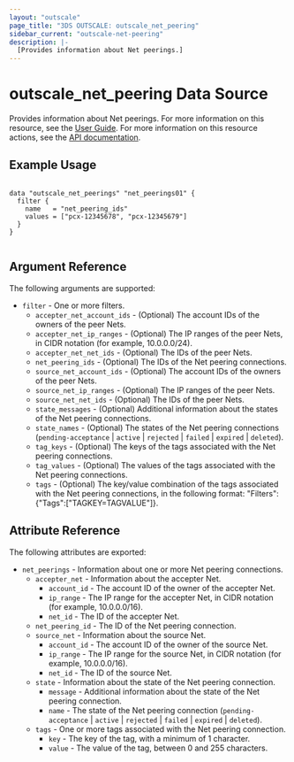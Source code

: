 ```yaml
---
layout: "outscale"
page_title: "3DS OUTSCALE: outscale_net_peering"
sidebar_current: "outscale-net-peering"
description: |-
  [Provides information about Net peerings.]
---
```


# outscale_net_peering Data Source

Provides information about Net peerings.
For more information on this resource, see the [User Guide](https://wiki.outscale.net/display/EN/About+VPC+Peering+Connections).
For more information on this resource actions, see the [API documentation](https://docs.outscale.com/api#3ds-outscale-api-netpeering).

## Example Usage

```hcl

data "outscale_net_peerings" "net_peerings01" {
  filter {
    name   = "net_peering_ids"
    values = ["pcx-12345678", "pcx-12345679"]
  }    
}


```

## Argument Reference

The following arguments are supported:

* `filter` - One or more filters.
  * `accepter_net_account_ids` - (Optional) The account IDs of the owners of the peer Nets.
  * `accepter_net_ip_ranges` - (Optional) The IP ranges of the peer Nets, in CIDR notation (for example, 10.0.0.0/24).
  * `accepter_net_net_ids` - (Optional) The IDs of the peer Nets.
  * `net_peering_ids` - (Optional) The IDs of the Net peering connections.
  * `source_net_account_ids` - (Optional) The account IDs of the owners of the peer Nets.
  * `source_net_ip_ranges` - (Optional) The IP ranges of the peer Nets.
  * `source_net_net_ids` - (Optional) The IDs of the peer Nets.
  * `state_messages` - (Optional) Additional information about the states of the Net peering connections.
  * `state_names` - (Optional) The states of the Net peering connections (`pending-acceptance` \| `active` \| `rejected` \| `failed` \| `expired` \| `deleted`).
  * `tag_keys` - (Optional) The keys of the tags associated with the Net peering connections.
  * `tag_values` - (Optional) The values of the tags associated with the Net peering connections.
  * `tags` - (Optional) The key/value combination of the tags associated with the Net peering connections, in the following format: "Filters":{"Tags":["TAGKEY=TAGVALUE"]}.

## Attribute Reference

The following attributes are exported:

* `net_peerings` - Information about one or more Net peering connections.
  * `accepter_net` - Information about the accepter Net.
      * `account_id` - The account ID of the owner of the accepter Net.
      * `ip_range` - The IP range for the accepter Net, in CIDR notation (for example, 10.0.0.0/16).
      * `net_id` - The ID of the accepter Net.
  * `net_peering_id` - The ID of the Net peering connection.
  * `source_net` - Information about the source Net.
      * `account_id` - The account ID of the owner of the source Net.
      * `ip_range` - The IP range for the source Net, in CIDR notation (for example, 10.0.0.0/16).
      * `net_id` - The ID of the source Net.
  * `state` - Information about the state of the Net peering connection.
      * `message` - Additional information about the state of the Net peering connection.
      * `name` - The state of the Net peering connection (`pending-acceptance` \| `active` \| `rejected` \| `failed` \| `expired` \| `deleted`).
  * `tags` - One or more tags associated with the Net peering connection.
      * `key` - The key of the tag, with a minimum of 1 character.
      * `value` - The value of the tag, between 0 and 255 characters.
